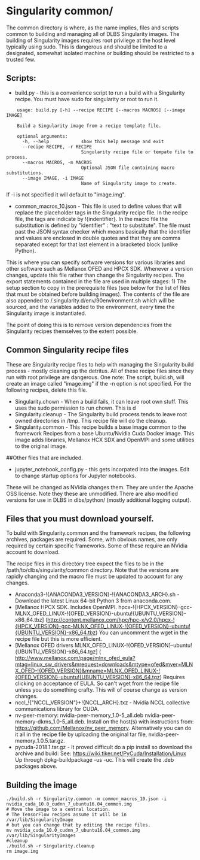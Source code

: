 # Singularity common/

The common directory is where, as the name implies, files and scripts common to building and managing all of DLBS Singularity images.
The building of Singularity images requires root privilege at the host level typically using sudo.  This is dangerous and should be limited to a designated,
somewhat isolated machine or building should be restricted to a trusted few.

## Scripts:


*  build.py - this is a convenience script to run a build with a Singularity recipe.  You must have sudo for singularity or root to run it.
```
    usage: build.py [-h] --recipe RECIPE [--macros MACROS] [--image IMAGE]
    
    Build a Singularity image from a recipe template file.
    
    optional arguments:
      -h, --help            show this help message and exit
      --recipe RECIPE, -r RECIPE
                            Singularity recipe file or tempate file to process.
      --macros MACROS, -m MACROS
                            Optional JSON file containing macro substitutions.
      --image IMAGE, -i IMAGE
                            Name of Singularity image to create.
```
If -i is not specified it will default to "image.img". 

*  common_macros_10.json - This file is used to define values that will replace the placeholder tags in the Singularity recipe file. In the recipe file, the tags are
indicate by !{indentifier}.  In the macro file the substitution is defined by "identifier" : "text to substitute". The file must past the JSON syntax checker which means
basically that the identifier and values are enclosed in double quotes and that they are comma separated except for that last element in a bracketed block
(unlike Python).  

This is where you can specify software versions for various libraries and other software such as
Mellanox OFED and HPCX SDK.  Whenever a version changes, update this file rather than change the Singularity recipes.
The export statements contained in the file are used in multiple stages: 1) The setup section to copy in the prerequisite files (see below for the
list of files that must be obtained before building images). The contents of the file are also appended to /.singularity.d/env/90environment.sh
which will be sourced, and the variables added to the environment, every time the Singularity image is instantiated.

The point of doing this is to remove version dependencies from the Singularity recipes themselves to the extent possible.

## Common Singularity recipe files

These are Singularity recipe files to help with managing the Singularity build process - mostly cleaning up the detritus.
All of these recipe files since they run with root privilege are dangerous.
One note:  The script, build.sh, will create an image called "image.img" if the -n option is not specified. For the following recipes, delete this file.

* Singularity.chown - When a build fails, it can leave root own stuff.  This uses the sudo permission to run chown. This is d
* Singularity.cleanup -  The Singularity build process tends to leave root owned directories in /tmp. This recipe file will do the cleanup.
* Singularity.common - This recipe builds a base image common to the framework Recipes from a base Ubuntu/Nvidia Cuda Docker image.
  This image adds libraries, Mellanox HCX SDX and OpenMPI and some utilities to the original image.

##Other files that are included.
*	jupyter_notebook_config.py - this gets incorpated into the images. Edit to change startup options for Jupyter notebooks.

These will be changed as NVidia changes them. They are under the Apache OSS license. Note they these are unmodified. There are also modified versions for use in DLBS
in dlbs/python/ (mostly additional logging output).

## Files that you must download yourself.

To build with Singularity.common and the framework recipes, the following archives, packages are required. Some, with obvious names, are only required by
certain specific frameworks. Some of these require an NVidia account to download.

The recipe files in this directory tree expect the files to be in the /path/to/dlbs/singularity/common directory. Note that the versions are rapidly changing and the macro file must be updated to account for any changes.

*	 Anaconda3-!{ANACONDA3_VERSION}-!{ANACONDA3_ARCH}.sh - Download the latest Linux 64-bit Python 3 from anaconda.com.
*    [Mellanox HPCX SDK. Includes OpenMPI.  hpcx-!{HPCX_VERSION}-gcc-MLNX_OFED_LINUX-!{OFED_VERSION}-ubuntu!{UBUNTU_VERSION}-x86_64.tbz] (http://content.mellanox.com/hpc/hpc-x/v2.0/hpcx-!{HPCX_VERSION}-gcc-MLNX_OFED_LINUX-!{OFED_VERSION}-ubuntu!{UBUNTU_VERSION}-x86_64.tbz) You can uncomment the wget in the recipe file but this is more efficient.
*    [Mellanox OFED drivers MLNX_OFED_LINUX-!{OFED_VERSION}-ubuntu!{UBUNTU_VERSION}-x86_64.tgz] ( http://www.mellanox.com/page/mlnx_ofed_eula?mtag=linux_sw_drivers&mrequest=downloads&mtype=ofed&mver=MLNX_OFED-!{OFED_VERSION}&mname=MLNX_OFED_LINUX-!{OFED_VERSION}-ubuntu!{UBUNTU_VERSION}-x86_64.tgz) Requires clicking on acceptance of EULA. So can't wget from the recipe file unless you do something crafty.  This will of course change as version changes.
*	 nccl_!{"NCCL_VERSION"}+!{NCCL_ARCH}.txz - Nvidia NCCL collective communications library for CUDA.
*    nv-peer-memory:  nvidia-peer-memory_1.0-5_all.deb nvidia-peer-memory-dkms_1.0-5_all.deb. Install on the host(s) with instructions from: https://github.com/Mellanox/nv_peer_memory.  Alternatively you can do it all in the recipe file by uploading the original tar file, nvidia-peer-memory_1.0.5.tar.gz.
*	 pycuda-2018.1.tar.gz - It proved difficult do a pip install so download the archive and build: See: https://wiki.tiker.net/PyCuda/Installation/Linux
Up through dpkg-buildpackage -us -uc. This will create the .deb packages above.

## Building the image
```
./build.sh -r Singularity.common -m common_macros_10.json -i nvidia_cuda_10.0_cudnn_7_ubuntu16.04_common.img
# Move the image to a central location.  
# The TensorFlow recipes assume it will be in /var/lib/SingularityImage
# but you can change that by editing the recipe files.
mv nvidia_cuda_10.0_cudnn_7_ubuntu16.04_common.img /var/lib/SingularityImages
#cleanup
./build.sh -r Singularity.cleanup
rm image.img
```
